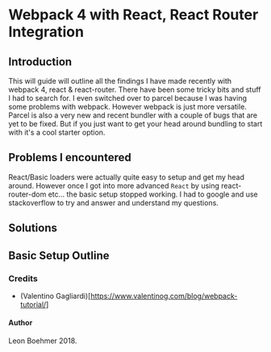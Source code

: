 # Webpack 4 with React, React Router Integration

## Introduction

This will guide will outline all the findings I have made recently with webpack 4, react & react-router. There have been some tricky bits and stuff I had to search for. I even switched over to parcel because I was having some problems with webpack. However webpack is just more versatile. Parcel is also a very new and recent bundler with a couple of bugs that are yet to be fixed. But if you just want to get your head around bundling to start with it's a cool starter option.

## Problems I encountered

React/Basic loaders were actually quite easy to setup and get my head around. However once I got into more advanced `React` by using react-router-dom etc... the basic setup stopped working. I had to google and use stackoverflow to try and answer and understand my questions.

## Solutions

## Basic Setup Outline

### Credits

- (Valentino Gagliardi)[https://www.valentinog.com/blog/webpack-tutorial/]

#### Author

Leon Boehmer 2018.

